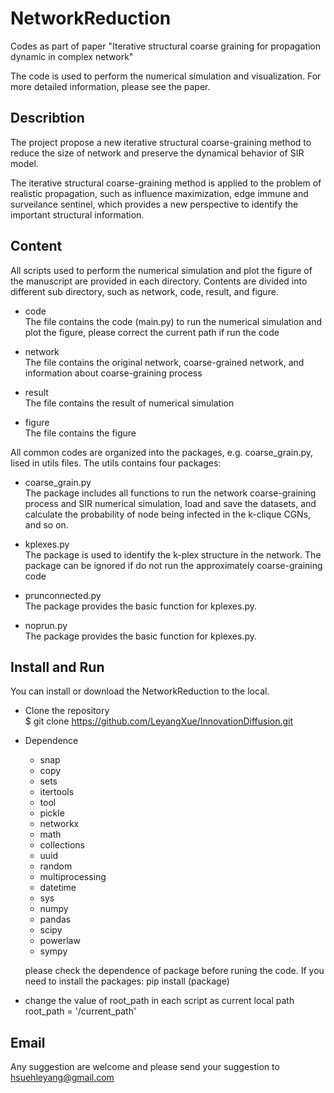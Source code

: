 # NetworkReduction

Codes as part of paper "Iterative structural coarse graining for propagation dynamic in complex network"

The code is used to perform the numerical simulation and visualization. For more detailed information, please see the paper. 

## Describtion

The project propose a new iterative structural coarse-graining method to reduce the size of network and preserve the dynamical behavior of SIR model.

The iterative structural coarse-graining method is applied to the problem of realistic propagation, such as influence maximization, edge immune and surveilance sentinel, which provides a new perspective to identify the important structural information. 

## Content 

All scripts used to perform the numerical simulation and plot the figure of the manuscript are provided in each directory. Contents are divided into different sub directory, such as network, code, result, and figure.

* code  
The file contains the code (main.py) to run the numerical simulation and plot the figure, please correct the current path if run the code

* network  
The file contains the original network, coarse-grained network, and information about coarse-graining process 

* result  
The file contains the result of numerical simulation

* figure  
The file contains the figure 

All common codes are organized into the packages, e.g. coarse_grain.py, lised in utils files.
The utils contains four packages:

* coarse_grain.py  
The package includes all functions to run the network coarse-graining process and SIR numerical simulation, load and save the datasets, and calculate the probability of node being infected in the k-clique CGNs, and so on.

* kplexes.py  
The package is used to identify the k-plex structure in the network. 
The package can be ignored if do not run the approximately coarse-graining code

* prunconnected.py  
The package provides the basic function for kplexes.py.  

* noprun.py  
The package provides the basic function for kplexes.py.  

## Install and Run

You can install or download the NetworkReduction to the local.

* Clone the repository  
$ git clone https://github.com/LeyangXue/InnovationDiffusion.git

* Dependence 
  + snap 
  + copy 
  + sets
  + itertools
  + tool
  + pickle
  + networkx 
  + math
  + collections
  + uuid 
  + random 
  + multiprocessing 
  + datetime 
  + sys 
  + numpy 
  + pandas 
  + scipy
  + powerlaw 
  + sympy   

  please check the dependence of package before runing the code. If you need to install the packages: pip install (package)  

* change the value of root_path  in each script as current local path  
root_path  = '/current_path'

## Email

Any suggestion are welcome and please send your suggestion to hsuehleyang@gmail.com


